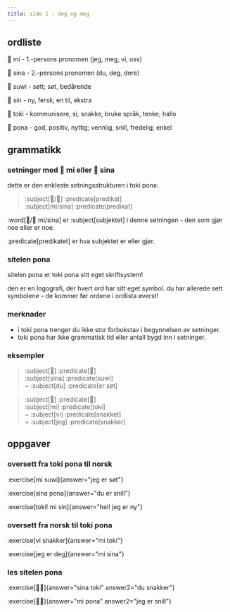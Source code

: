 ```yaml
---
title: side 1 - deg og meg 
---
```


## ordliste

󱤴 mi - 1.-persons pronomen (jeg, meg, vi, oss)

󱥞 sina - 2.-persons pronomen (du, deg, dere)

󱥦 suwi - søtt; søt, bedårende

󱥝 sin - ny, fersk; en til, ekstra

󱥬 toki - kommunisere, si, snakke, bruke språk, tenke; hallo

󱥔 pona - god, positiv, nyttig; vennlig, snill, fredelig; enkel

## grammatikk

### setninger med 󱤴 mi eller 󱥞 sina

dette er den enkleste setningsstrukturen i toki pona:

> :subject[󱤴/󱥞] :predicate[predikat] \
> :subject[mi/sina] :predicate[predikat] 

:word[󱤴/󱥞 mi/sina] er :subject[subjektet] i denne setningen - den som gjør noe eller er noe. 

:predicate[predikatet] er hva subjektet er eller gjør. 

### sitelen pona
sitelen pona er toki pona sitt eget skriftsystem!

den er en logografi, der hvert ord har sitt eget symbol. du har allerede sett symbolene - de kommer før ordene i ordlista øverst!

### merknader
- i toki pona trenger du ikke stor forbokstav i begynnelsen av setninger.
- toki pona har ikke grammatisk tid eller antall bygd inn i setninger.

### eksempler
> :subject[󱥞] :predicate[󱥦] \
> :subject[sina] :predicate[suwi] \
> ~ :subject[du] :predicate[er søt]

> :subject[󱤴] :predicate[󱥬] \
> :subject[mi] :predicate[toki] \
> ~ :subject[vi] :predicate[snakket] \
> ~ :subject[jeg] :predicate[snakker]

## oppgaver
### oversett fra toki pona til norsk

:exercise[mi suwi]{answer="jeg er søt"}

:exercise[sina pona]{answer="du er snill"}

:exercise[toki! mi sin]{answer="hei! jeg er ny"}

### oversett fra norsk til toki pona
:exercise[vi snakker]{answer="mi toki"}

:exercise[jeg er deg]{answer="mi sina"}

### les sitelen pona
:exercise[󱥞󱥬]{answer="sina toki" answer2="du snakker"}

:exercise[󱤴󱥔]{answer="mi pona" answer2="jeg er snill"}